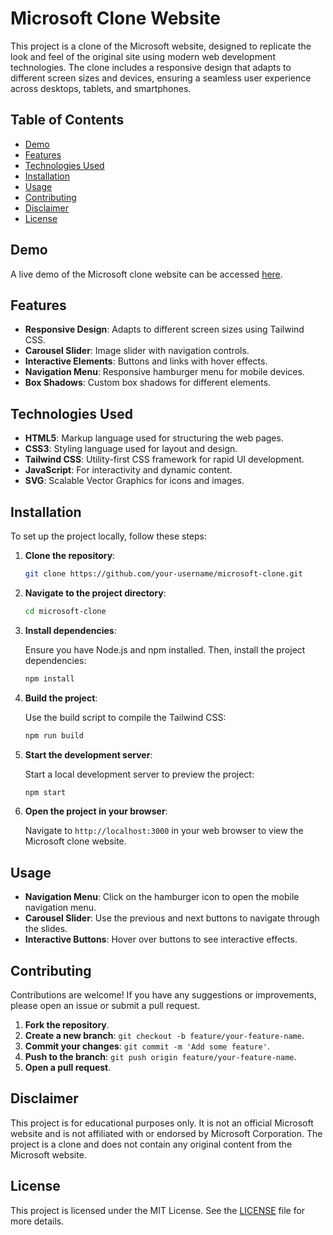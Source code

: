 # Microsoft Clone Website

This project is a clone of the Microsoft website, designed to replicate the look and feel of the original site using modern web development technologies. The clone includes a responsive design that adapts to different screen sizes and devices, ensuring a seamless user experience across desktops, tablets, and smartphones.

## Table of Contents

- [Demo](#demo)
- [Features](#features)
- [Technologies Used](#technologies-used)
- [Installation](#installation)
- [Usage](#usage)
- [Contributing](#contributing)
- [Disclaimer](#disclaimer)
- [License](#license)

## Demo

A live demo of the Microsoft clone website can be accessed [here](https://shreshtha-garg.github.io/Microsoft-Clone/).

## Features

- **Responsive Design**: Adapts to different screen sizes using Tailwind CSS.
- **Carousel Slider**: Image slider with navigation controls.
- **Interactive Elements**: Buttons and links with hover effects.
- **Navigation Menu**: Responsive hamburger menu for mobile devices.
- **Box Shadows**: Custom box shadows for different elements.

## Technologies Used

- **HTML5**: Markup language used for structuring the web pages.
- **CSS3**: Styling language used for layout and design.
- **Tailwind CSS**: Utility-first CSS framework for rapid UI development.
- **JavaScript**: For interactivity and dynamic content.
- **SVG**: Scalable Vector Graphics for icons and images.

## Installation

To set up the project locally, follow these steps:

1. **Clone the repository**:

    ```bash
    git clone https://github.com/your-username/microsoft-clone.git
    ```

2. **Navigate to the project directory**:

    ```bash
    cd microsoft-clone
    ```

3. **Install dependencies**:

    Ensure you have Node.js and npm installed. Then, install the project dependencies:

    ```bash
    npm install
    ```

4. **Build the project**:

    Use the build script to compile the Tailwind CSS:

    ```bash
    npm run build
    ```

5. **Start the development server**:

    Start a local development server to preview the project:

    ```bash
    npm start
    ```

6. **Open the project in your browser**:

    Navigate to `http://localhost:3000` in your web browser to view the Microsoft clone website.

## Usage

- **Navigation Menu**: Click on the hamburger icon to open the mobile navigation menu.
- **Carousel Slider**: Use the previous and next buttons to navigate through the slides.
- **Interactive Buttons**: Hover over buttons to see interactive effects.

## Contributing

Contributions are welcome! If you have any suggestions or improvements, please open an issue or submit a pull request.

1. **Fork the repository**.
2. **Create a new branch**: `git checkout -b feature/your-feature-name`.
3. **Commit your changes**: `git commit -m 'Add some feature'`.
4. **Push to the branch**: `git push origin feature/your-feature-name`.
5. **Open a pull request**.

## Disclaimer
This project is for educational purposes only. It is not an official Microsoft website and is not affiliated with or endorsed by Microsoft Corporation. The project is a clone and does not contain any original content from the Microsoft website.

## License

This project is licensed under the MIT License. See the [LICENSE](https://mit-license.org/) file for more details.
